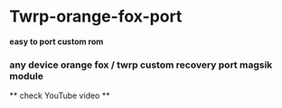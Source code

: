 # Twrp-orange-fox-port
**easy to port custom rom** 
### any device orange fox / twrp custom recovery port magsik module
** check YouTube video **

